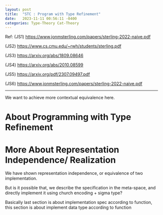 ```yaml
---
layout: post
title:  "STC : Program with Type Refinement"
date:   2023-11-11 00:56:11 -0400
categories: Type-Theory Cat-Theory
---
```


Ref:
(JS1) https://www.jonmsterling.com/papers/sterling-2022-naive.pdf

(JS2) https://www.cs.cmu.edu/~rwh/students/sterling.pdf

(JS3) https://arxiv.org/abs/1809.08646

(JS4) https://arxiv.org/abs/2010.08599 

(JS5) https://arxiv.org/pdf/2307.09497.pdf

(JS6) https://www.jonmsterling.com/papers/sterling-2022-naive.pdf

***

We want to achieve more contextual equivalence here.


# About Programming with Type Refinement


# More About Representation Independence/ Realization

We have shown representation independence, or equivalence of two implementation.

But is it possible that, we describe the specification in the meta-space, 
and directly implement it using church encoding + sigma type?

Basically last section is about implementation spec according to function, this 
section is about implement data type according to function

